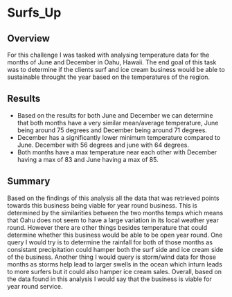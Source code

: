 # Surfs_Up
## Overview
For this challenge I was tasked with analysing temperature data for the months of June and December in Oahu, Hawaii. The end goal of this task was to determine if the clients surf and ice cream business would be able to sustainable throught the year based on the temperatures of the region.
## Results
* Based on the results for both June and December we can determine that both months have a very similar mean/average temperature, June being  around 75 degrees and December being around 71 degrees.
* December has a significantly lower minimum temperature compared to June. December with 56 degrees and june with 64 degrees.
* Both months have a max temperature near each other with December having a max of 83 and June having a max of 85. 
## Summary
Based on the findings of this analysis all the data that was retrieved points towards this business being viable for year round business. This is determined by the similarities between the two months temps which means that Oahu does not seem to have a large variation in its local weather year round. However there are other things besides temperature that could determine whether this business would be able to be open year round. One query I would try is to determine the rainfall for both of those months as consistant precipitation could hamper both the surf side and ice cream side of the business. Another thing I would query is storm/wind data for those months as storms help lead to larger swells in the ocean which inturn leads to more surfers but it could also hamper ice cream sales. Overall, based on the data found in this analysis I would say that the business is viable for year round service.
